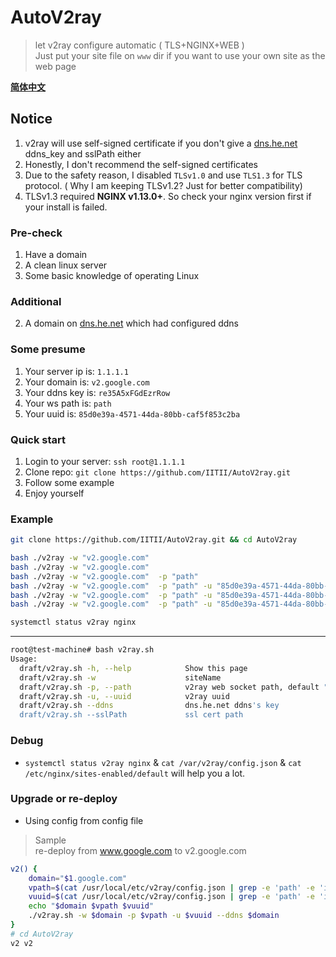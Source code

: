 # AutoV2ray
> let v2ray configure automatic ( TLS+NGINX+WEB )  
> Just put your site file on `www` dir if you want to use your own site as the web page    

**[简体中文](https://iitii.github.io/2020/02/08/1/)**

## Notice
1. v2ray will use self-signed certificate if you don't give a [dns.he.net](https://dns.he.net) ddns_key and sslPath either
2. Honestly, I don't recommend the self-signed certificates
3. Due to the safety reason, I disabled `TLSv1.0` and use `TLS1.3` for TLS protocol. ( Why I am keeping TLSv1.2? Just for better compatibility)
4. TLSv1.3 required **NGINX v1.13.0+**. So check your nginx version first if your install is failed.

### Pre-check
1. Have a domain
3. A clean linux server
4. Some basic knowledge of operating Linux

### Additional
2. A domain on [dns.he.net](http://dns.he.net) which had configured ddns

### Some presume
1. Your server ip is: `1.1.1.1`
2. Your domain is: `v2.google.com`
3. Your ddns key is: `re35A5xFGdEzrRow`
4. Your ws path is: `path`
5. Your uuid is: `85d0e39a-4571-44da-80bb-caf5f853c2ba`

### Quick start
1. Login to your server: `ssh root@1.1.1.1`
2. Clone repo: `git clone https://github.com/IITII/AutoV2ray.git`
3. Follow some example
4. Enjoy yourself
### Example

```bash
git clone https://github.com/IITII/AutoV2ray.git && cd AutoV2ray

bash ./v2ray -w "v2.google.com"
bash ./v2ray -w "v2.google.com" 
bash ./v2ray -w "v2.google.com"  -p "path"
bash ./v2ray -w "v2.google.com"  -p "path" -u "85d0e39a-4571-44da-80bb-caf5f853c2ba" 
bash ./v2ray -w "v2.google.com"  -p "path" -u "85d0e39a-4571-44da-80bb-caf5f853c2ba" --ddns "re35A5xFGdEzrRow"
bash ./v2ray -w "v2.google.com"  -p "path" -u "85d0e39a-4571-44da-80bb-caf5f853c2ba" --sslPath "/etc/nginx/ssl"

systemctl status v2ray nginx
```
----

```bash
root@test-machine# bash v2ray.sh
Usage:
  draft/v2ray.sh -h, --help            Show this page
  draft/v2ray.sh -w                    siteName
  draft/v2ray.sh -p, --path            v2ray web socket path, default "/bin/date +"%S" | /usr/bin/base64"
  draft/v2ray.sh -u, --uuid            v2ray uuid
  draft/v2ray.sh --ddns                dns.he.net ddns's key
  draft/v2ray.sh --sslPath             ssl cert path
```
### Debug
* `systemctl status v2ray nginx` & `cat /var/v2ray/config.json` & `cat /etc/nginx/sites-enabled/default` will help you a lot.

### Upgrade or re-deploy

* Using config from config file

> Sample  
> re-deploy from www.google.com to v2.google.com  

```bash
v2() {
    domain="$1.google.com"
    vpath=$(cat /usr/local/etc/v2ray/config.json | grep -e 'path' -e 'id' | awk -v FS='"' '{print $4}' | grep '/' | sed 's/\///g')
    vuuid=$(cat /usr/local/etc/v2ray/config.json | grep -e 'path' -e 'id' | awk -v FS='"' '{print $4}' | grep '/' -v)
    echo "$domain $vpath $vuuid"
    ./v2ray.sh -w $domain -p $vpath -u $vuuid --ddns $domain
}
# cd AutoV2ray
v2 v2
```
